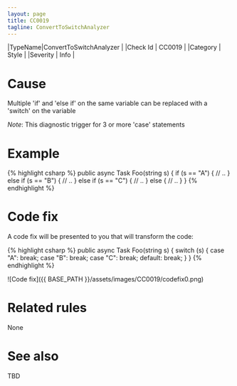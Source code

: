 ```yaml
---
layout: page
title: CC0019
tagline: ConvertToSwitchAnalyzer
---
```


|TypeName|ConvertToSwitchAnalyzer |
|Check Id | CC0019 |
|Category | Style |
|Severity | Info |

# Cause

Multiple 'if' and 'else if' on the same variable can be replaced with a 'switch' on the variable

*Note*: This diagnostic trigger for 3 or more 'case' statements

# Example

{% highlight csharp %}
public async Task Foo(string s)
{
    if (s == "A")
    {
        // ..
    }
    else if (s == "B")
    {
        // ..
    }
    else if (s == "C")
    {
        // ..
    }
    else
    {
        // ..
    }
}
{% endhighlight %}

# Code fix

A code fix will be presented to you that will transform the code:

{% highlight csharp %}
public async Task Foo(string s)
{
    switch (s)
    {
        case "A":
            break;
        case "B":
            break;
        case "C":
            break;
        default:
            break;
    }
}
{% endhighlight %}

![Code fix]({{ BASE_PATH }}/assets/images/CC0019/codefix0.png)

# Related rules

None

# See also

TBD
